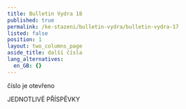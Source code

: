 ```yaml
---
title: Bulletin Vydra 18
published: true
permalink: /ke-stazeni/bulletin-vydra/bulletin-vydra-17
listed: false
position: 1
layout: two_columns_page
aside_title: další čísla
lang_alternatives:
  en_GB: {}
---
```

číslo je otevřeno



JEDNOTLIVÉ PŘÍSPĚVKY
